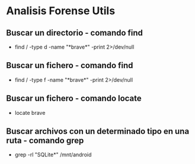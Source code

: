 # Analisis Forense Utils

## Buscar un directorio - comando find
- find / -type d -name "\*brave\*" -print 2>/dev/null

## Buscar un fichero - comando find
- find / -type f -name "\*brave\*" -print 2>/dev/null

## Buscar un fichero - comando locate
- locate brave

## Buscar archivos con un determinado tipo en una ruta - comando grep
- grep -rl "SQLite*" /mnt/android
